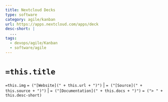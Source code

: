 ```yaml
---
title: Nextcloud Decks
type: software
category: agile/kanban
url: https://apps.nextcloud.com/apps/deck
desc-short: |
  ...
tags:
  - devops/agile/Kanban
  - software/agile
---
```

# `=this.title`

`=this.img` `= ("[Website](" + this.url + ")")` |  `= ("[Source](" + this.source + ")")` | `= ("[Documentation](" + this.docs + ")")`
`= ("> " + this.desc-short)`

